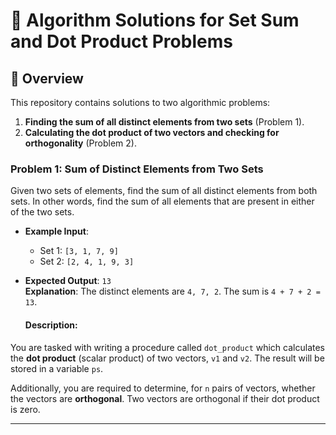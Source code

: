 # 📌 Algorithm Solutions for Set Sum and Dot Product Problems

## 🧮 Overview

This repository contains solutions to two algorithmic problems:

1. **Finding the sum of all distinct elements from two sets** (Problem 1).
2. **Calculating the dot product of two vectors and checking for orthogonality** (Problem 2).

### Problem 1: Sum of Distinct Elements from Two Sets

Given two sets of elements, find the sum of all distinct elements from both sets. In other words, find the sum of all elements that are present in either of the two sets.

- **Example Input**:
  - Set 1: `[3, 1, 7, 9]`
  - Set 2: `[2, 4, 1, 9, 3]`
  
- **Expected Output**: `13`  
  **Explanation**: The distinct elements are `4, 7, 2`. The sum is `4 + 7 + 2 = 13`.

  #### **Description**:

You are tasked with writing a procedure called `dot_product` which calculates the **dot product** (scalar product) of two vectors, `v1` and `v2`. The result will be stored in a variable `ps`.

Additionally, you are required to determine, for `n` pairs of vectors, whether the vectors are **orthogonal**. Two vectors are orthogonal if their dot product is zero.

---